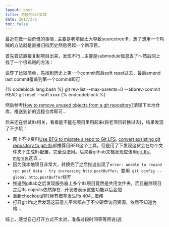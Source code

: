```yaml
---
layout: post
title: 奇怪的Git实践
date: 2017/3/2
toc: false
---
```


最近在做一些奇怪的事情...主要是老项目太大导致sourcetree卡，想了想用一个鸡贼的方法就是直接归档历史然后另起一个新项目。

<!--more-->

首先尝试直接复制项目出来，发现不行...主要是submodule信息丢了～然后网上找了一个很鸡贼的方法：

说穿了比较简单，先找到历史上第一个commit然后soft reset过去，最后amend last commit覆盖到第一个commit即可

{% codeblock lang:bash %}
git rev-list --max-parents=0 --abbrev-commit HEAD
git reset --soft xxxx
{% endcodeblock %}

然后参考[How to remove unused objects from a git repository?](http://stackoverflow.com/questions/3797907/how-to-remove-unused-objects-from-a-git-repository)清理下本地仓库，推送到新的远程仓库即可...

后来还在尝试lfs相关，看看能不能在项目里用起来(将老项目转换过去)，结果发现了不少坑：

- 网上不少资料[Use BFG to migrate a repo to Git LFS](https://confluence.atlassian.com/bitbucket/use-bfg-to-migrate-a-repo-to-git-lfs-834233484.html#UseBFGtomigratearepotoGitLFS-A.ConverttheexistingfilesinyourrepotoGitLFS), [convert exsisting git repository to git-lfs](http://stackoverflow.com/questions/35166077/convert-exsisting-git-repository-to-git-lfs)都推荐用BFG这个工具，但是用了下发现这货会在每个文件夹下生成lfs配置，完全没法用。后来看github文档发现应该用[git-lfs-migrate](https://github.com/bozaro/git-lfs-migrate)这货...
- 因为我本地项目非常大，转换完了之后推送出现了`error: unable to rewind rpc post data - try increasing http.postBuffer`，要用` git config --global http.postBuffer`绕开
- 推送到gitlab之后发现服务器上多个lfs项目竟然是共用文件夹，而且删除项目之后lfs objects依然存在...开发者表示这些功能以后会加
- 重新checkout的时候有概率发生lfs 404...蛋疼
- 打开git lfs之后发现这玩意儿平常都占了不少硬盘访问资源，依然不知道为啥...

综上，感觉自己打开方式不太对，准备过段时间等等再说(逃